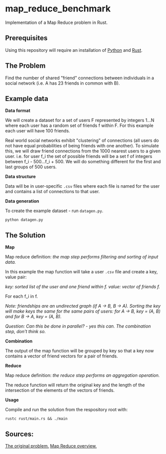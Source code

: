 # map_reduce_benchmark

Implementation of a Map Reduce problem in Rust.

## Prerequisites

Using this repository will require an installation of [Python](https://www.python.org/downloads/) and [Rust](https://www.rust-lang.org/tools/install).

## The Problem

Find the number of shared "friend" connections between individuals in a social network (i.e. A has 23 friends in common with B).

## Example data

**Data format**

We will create a dataset for a set of users F represented by integers 1...N where each user has a random set of friends f within F. For this example each user will have 100 friends.

Real world social networks exhibit "clustering" of connections (all users do not have equal probabilities of being friends with one another). To simulate this, we will draw friend connections from the 1000 nearest users to a given user. i.e. for user f_i the set of possible friends will be a set f of integers between f_i - 500...f_i + 500. We will do something different for the first and last groups of 500 users.

**Data structure**

Data will be in user-specific `.csv` files where each file is named for the user and contains a list of connections to that user.

**Data generation**

To create the example dataset - run `datagen.py`.

```shell
python datagen.py
```

## The Solution

**Map**

Map reduce definition: *the map step performs filtering and sorting of input data.*

In this example the map function will take a user `.csv` file and create a key, value pair:

  *key: sorted list of the user and one friend within f.*
  *value: vector of friends f.*

For each f_i in f.

*Note: friendships are an undirected graph (if A -> B, B -> A). Sorting the key will make keys the same for the same pairs of users: for A -> B, key = (A, B) and for B -> A, key = (A, B).*

*Question: Can this be done in parallel? - yes this can. The combination step, don't think so.*

**Combination**

The output of the map function will be grouped by key so that a key now contains a vector of friend vectors for a pair of friends.

**Reduce**

Map reduce definition: *the reduce step performs an aggregation operation.*

The reduce function will return the original key and the length of the intersection of the elements of the vectors of friends.

**Usage**

Compile and run the solution from the respository root with:

```shell
rustc rust/main.rs && ./main
```

## Sources:

[The original problem.](https://stackoverflow.com/questions/12375761/good-mapreduce-examples)
[Map Reduce overview.](https://en.wikipedia.org/wiki/MapReduce)
